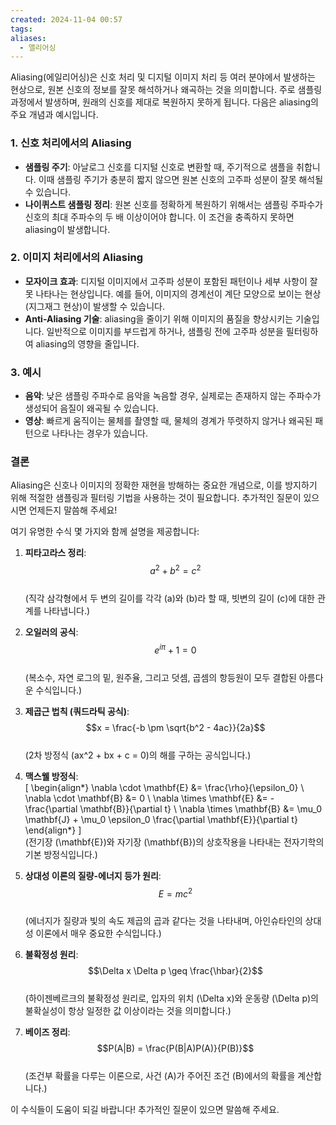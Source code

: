 ```yaml
---
created: 2024-11-04 00:57
tags: 
aliases:
  - 앨리어싱
---
```

Aliasing(에일리어싱)은 신호 처리 및 디지털 이미지 처리 등 여러 분야에서 발생하는 현상으로, 원본 신호의 정보를 잘못 해석하거나 왜곡하는 것을 의미합니다. 주로 샘플링 과정에서 발생하며, 원래의 신호를 제대로 복원하지 못하게 됩니다. 다음은 aliasing의 주요 개념과 예시입니다.

### 1. 신호 처리에서의 Aliasing
- **샘플링 주기**: 아날로그 신호를 디지털 신호로 변환할 때, 주기적으로 샘플을 취합니다. 이때 샘플링 주기가 충분히 짧지 않으면 원본 신호의 고주파 성분이 잘못 해석될 수 있습니다.
- **나이퀴스트 샘플링 정리**: 원본 신호를 정확하게 복원하기 위해서는 샘플링 주파수가 신호의 최대 주파수의 두 배 이상이어야 합니다. 이 조건을 충족하지 못하면 aliasing이 발생합니다.

### 2. 이미지 처리에서의 Aliasing
- **모자이크 효과**: 디지털 이미지에서 고주파 성분이 포함된 패턴이나 세부 사항이 잘못 나타나는 현상입니다. 예를 들어, 이미지의 경계선이 계단 모양으로 보이는 현상(지그재그 현상)이 발생할 수 있습니다.
- **Anti-Aliasing 기술**: aliasing을 줄이기 위해 이미지의 품질을 향상시키는 기술입니다. 일반적으로 이미지를 부드럽게 하거나, 샘플링 전에 고주파 성분을 필터링하여 aliasing의 영향을 줄입니다.

### 3. 예시
- **음악**: 낮은 샘플링 주파수로 음악을 녹음할 경우, 실제로는 존재하지 않는 주파수가 생성되어 음질이 왜곡될 수 있습니다.
- **영상**: 빠르게 움직이는 물체를 촬영할 때, 물체의 경계가 뚜렷하지 않거나 왜곡된 패턴으로 나타나는 경우가 있습니다.

### 결론
Aliasing은 신호나 이미지의 정확한 재현을 방해하는 중요한 개념으로, 이를 방지하기 위해 적절한 샘플링과 필터링 기법을 사용하는 것이 필요합니다. 추가적인 질문이 있으시면 언제든지 말씀해 주세요!


여기 유명한 수식 몇 가지와 함께 설명을 제공합니다:

1. **피타고라스 정리**:  
   $$a^2 + b^2 = c^2$$  
   (직각 삼각형에서 두 변의 길이를 각각 \(a\)와 \(b\)라 할 때, 빗변의 길이 \(c\)에 대한 관계를 나타냅니다.)

2. **오일러의 공식**:  
   $$e^{i\pi} + 1 = 0$$  
   (복소수, 자연 로그의 밑, 원주율, 그리고 덧셈, 곱셈의 항등원이 모두 결합된 아름다운 수식입니다.)

3. **제곱근 법칙 (쿼드라틱 공식)**:  
   $$x = \frac{-b \pm \sqrt{b^2 - 4ac}}{2a}$$  
   (2차 방정식 \(ax^2 + bx + c = 0\)의 해를 구하는 공식입니다.)

4. **맥스웰 방정식**:  
   \[
   \begin{align*}
   \nabla \cdot \mathbf{E} &= \frac{\rho}{\epsilon_0} \\
   \nabla \cdot \mathbf{B} &= 0 \\
   \nabla \times \mathbf{E} &= -\frac{\partial \mathbf{B}}{\partial t} \\
   \nabla \times \mathbf{B} &= \mu_0 \mathbf{J} + \mu_0 \epsilon_0 \frac{\partial \mathbf{E}}{\partial t}
   \end{align*}
   \]  
   (전기장 \(\mathbf{E}\)와 자기장 \(\mathbf{B}\)의 상호작용을 나타내는 전자기학의 기본 방정식입니다.)

5. **상대성 이론의 질량-에너지 등가 원리**:  
   $$E = mc^2$$  
   (에너지가 질량과 빛의 속도 제곱의 곱과 같다는 것을 나타내며, 아인슈타인의 상대성 이론에서 매우 중요한 수식입니다.)

6. **불확정성 원리**:  
   $$\Delta x \Delta p \geq \frac{\hbar}{2}$$  
   (하이젠베르크의 불확정성 원리로, 입자의 위치 \(\Delta x\)와 운동량 \(\Delta p\)의 불확실성이 항상 일정한 값 이상이라는 것을 의미합니다.)

7. **베이즈 정리**:  
   $$P(A|B) = \frac{P(B|A)P(A)}{P(B)}$$  
   (조건부 확률을 다루는 이론으로, 사건 \(A\)가 주어진 조건 \(B\)에서의 확률을 계산합니다.)

이 수식들이 도움이 되길 바랍니다! 추가적인 질문이 있으면 말씀해 주세요.